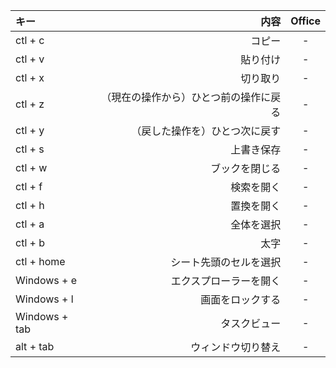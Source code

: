 
| キー | 内容 | Office |
|:-----------|------------:|:------------:|
| ctl + c    | コピー |     -     |
| ctl + v    | 貼り付け | - |
| ctl + x    | 切り取り | - |
| ctl + z    | （現在の操作から）ひとつ前の操作に戻る　| - |
| ctl + y    | （戻した操作を）ひとつ次に戻す | - |
| ctl + s    | 上書き保存 | - |
| ctl + w    | ブックを閉じる | - |
| ctl + f    | 検索を開く | - |
| ctl + h    | 置換を開く | - |     
| ctl + a    | 全体を選択 | - |
| ctl + b    | 太字 | - |
| ctl + home | シート先頭のセルを選択 | - |
| Windows + e   | エクスプローラーを開く | - |
| Windows + l   | 画面をロックする | -  |
| Windows + tab | タスクビュー | - |
| alt + tab | ウィンドウ切り替え | - |


